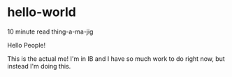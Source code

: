 # hello-world
10 minute read thing-a-ma-jig

Hello People!


This is the actual me!
I'm in IB and I have so much work to do right now, but instead I'm doing this.
